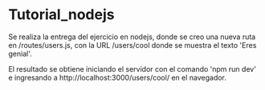 # Tutorial_nodejs

Se realiza la entrega del ejercicio en nodejs, donde se creo una nueva ruta en /routes/users.js, con la URL /users/cool donde se muestra el texto 'Eres genial'.

El resultado se obtiene iniciando el servidor con el comando 'npm run dev' e ingresando a http://localhost:3000/users/cool/ en el navegador.
